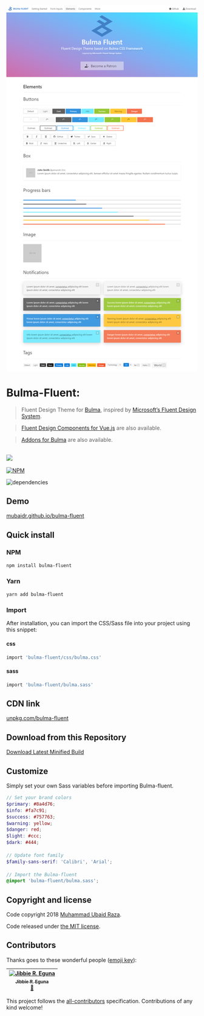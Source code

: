 <a href="https://mubaidr.github.io/bulma-fluent/">
 <img src="screenshot.png" width=900 align="center">
</a>

# Bulma-Fluent:

> Fluent Design Theme for [Bulma](http://bulma.io), inspired by [Microsoft’s Fluent Design System](https://fluent.microsoft.com).

> [Fluent Design Components for Vue.js](https://github.com/mubaidr/vue-fluent) are also available.

> [Addons for Bulma](https://github.com/mubaidr/bulma-addons) are also available.

<br/>

<a href="https://patreon.com/mubaidr">
  <img src="https://c5.patreon.com/external/logo/become_a_patron_button@2x.png" height="42">
</a>

[![NPM](https://nodei.co/npm/bulma-fluent.png?compact=true)](https://nodei.co/npm/bulma-fluent/)

![dependencies](https://david-dm.org/mubaidr/bulma-fluent.svg)

## Demo

[mubaidr.github.io/bulma-fluent](https://mubaidr.github.io/bulma-fluent/)

## Quick install

### NPM

```sh
npm install bulma-fluent
```

### Yarn

```sh
yarn add bulma-fluent
```

### Import

After installation, you can import the CSS/Sass file into your project using this snippet:

#### css

```sh
import 'bulma-fluent/css/bulma.css'
```

#### sass

```sh
import 'bulma-fluent/bulma.sass'
```

## CDN link

[unpkg.com/bulma-fluent](https://unpkg.com/bulma-fluent/css/)

## Download from this Repository

[Download Latest Minified Build](https://raw.githubusercontent.com/mubaidr/bulma-fluent/master/css/bulma.min.css)

## Customize

Simply set your own Sass variables before importing Bulma-fluent.

```scss
// Set your brand colors
$primary: #8a4d76;
$info: #fa7c91;
$success: #757763;
$warning: yellow;
$danger: red;
$light: #ccc;
$dark: #444;

// Update font family
$family-sans-serif: 'Calibri', 'Arial';

// Import the Bulma-fluent
@import 'bulma-fluent/bulma.sass';
```

## Copyright and license

Code copyright 2018 [Muhammad Ubaid Raza](https://mubaidr.github.io).

Code released under [the MIT license](https://github.com/jgthms/bulma/blob/master/LICENSE).

## Contributors

Thanks goes to these wonderful people ([emoji key](https://github.com/all-contributors/all-contributors#emoji-key)):

<!-- ALL-CONTRIBUTORS-LIST:START - Do not remove or modify this section -->
<!-- prettier-ignore -->
| [<img src="https://avatars3.githubusercontent.com/u/35353768?v=4" width="100px;" alt="Jibbie R. Eguna"/><br /><sub><b>Jibbie R. Eguna</b></sub>](https://github.com/jbeguna04)<br />[🎨](#design-jbeguna04 "Design") |
| :---: |

<!-- ALL-CONTRIBUTORS-LIST:END -->

This project follows the [all-contributors](https://github.com/all-contributors/all-contributors) specification. Contributions of any kind welcome!
